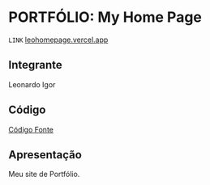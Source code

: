 # PORTFÓLIO: My Home Page

`LINK` <a href="https://leohomepage.vercel.app/">leohomepage.vercel.app</a>

## Integrante

Leonardo Igor

## Código

<a href="https://github.com/leosportt/Portf-lio/tree/main/Portf%C3%B3lio">Código Fonte</a>

## Apresentação

Meu site de Portfólio.
